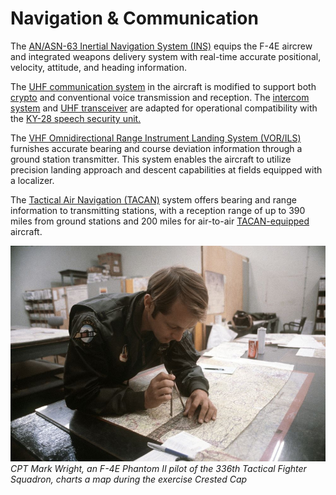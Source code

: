 # Navigation & Communication

The [AN/ASN-63 Inertial Navigation System (INS)](./ins.md) equips the F-4E aircrew and integrated
weapons delivery system with real-time accurate positional, velocity, attitude, and heading
information.

The [UHF communication system](./uhf.md) in the aircraft is modified to support
both [crypto](./encryption.md) and conventional voice transmission and reception.
The [intercom system](./intercom.md) and [UHF transceiver](./uhf.md) are adapted for
operational compatibility with the [KY-28 speech security unit.](./encryption.md)

The [VHF Omnidirectional Range Instrument Landing System (VOR/ILS)](./vor_ils.md) furnishes accurate
bearing and course deviation information through a ground station transmitter. This system enables
the aircraft to utilize precision landing approach and descent capabilities at fields equipped with
a localizer.

The [Tactical Air Navigation (TACAN)](./tacan.md) system offers bearing and range information to
transmitting stations, with a reception range of up to 390 miles from ground stations and 200 miles
for air-to-air [TACAN-equipped](./tacan.md) aircraft.

![real_life_crew_with_map](../../img/map_1.jpg)
*CPT Mark Wright, an F-4E Phantom II pilot of the 336th Tactical Fighter Squadron,
charts a map during the exercise Crested Cap*
<!-- ![real_life_crew_with_map](../../img/map_2.jpg) -->
